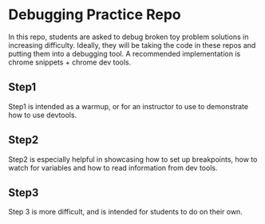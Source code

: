 # Debugging Practice Repo

In this repo, students are asked to debug broken toy problem solutions in increasing difficulty. Ideally, they will be taking the code in these repos and putting them into a debugging tool. A recommended implementation is chrome snippets + chrome dev tools. 

## Step1
Step1 is intended as a warmup, or for an instructor to use to demonstrate how to use devtools.

## Step2
Step2 is especially helpful in showcasing how to set up breakpoints, how to watch for variables and how to read information from dev tools. 

## Step3
Step 3 is more difficult, and is intended for students to do on their own. 